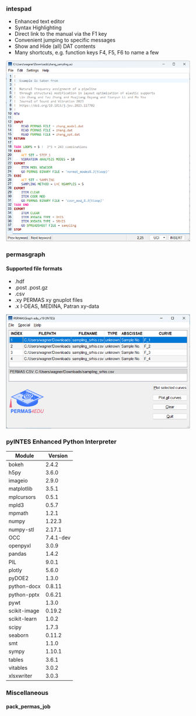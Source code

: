 ### intespad

 * Enhanced text editor  
 * Syntax Highlighting  
 * Direct link to the manual via the F1 key
 * Convenient jumping to specific messages
 * Show and Hide (all) DAT contents
 * Many shortcuts, e.g. function keys F4, F5, F6 to name a few

![intespad](/assets/intespad.png "intespad")

### permasgraph
#### Supported file formats

 * .hdf
 * .post .post.gz
 * .csv
 * .xy PERMAS xy gnuplot files
 * .x I-DEAS, MEDINA, Patran xy-data
 
![permasgraph](/assets/permasgraph.png "permasgraph")

  

### pyINTES Enhanced Python Interpreter

| Module | Version |
|----    | ----    |
| bokeh | 2.4.2 |
| h5py   | 3.6.0 |  
| imageio | 2.9.0 |
| matplotlib | 3.5.1 |
| mplcursors | 0.5.1 |  
| mpld3 | 0.5.7 | 
| mpmath | 1.2.1 |  
| numpy  | 1.22.3  |
| numpy-stl | 2.17.1 |  
| OCC | 7.4.1-dev |  
| openpyxl | 3.0.9 |  
| pandas | 1.4.2   |
| PIL    | 9.0.1   |
| plotly | 5.6.0 |  
| pyDOE2 | 1.3.0 | 
| python-docx | 0.8.11 |
| python-pptx | 0.6.21 |
| pywt | 1.3.0 |  
| scikit-image | 0.19.2 |  
| scikit-learn | 1.0.2 |  
| scipy  | 1.7.3   |
| seaborn | 0.11.2 |
| smt | 1.1.0 |  
| sympy | 1.10.1 | 
| tables | 3.6.1 |  
| vitables | 3.0.2 |  
| xlsxwriter | 3.0.3 |

### Miscellaneous

#### pack_permas_job


